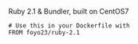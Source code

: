 Ruby 2.1 & Bundler, built on CentOS7

    # Use this in your Dockerfile with
    FROM foyo23/ruby-2.1
